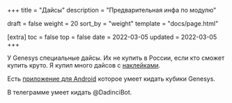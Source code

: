 +++
title = "Дайсы"
description = "Предварительная инфа по модулю"

draft = false
weight = 20
sort_by = "weight"
template = "docs/page.html"

[extra]
toc = false
top = false
date = 2022-03-05
updated = 2022-03-05
+++

У Genesys специальные дайсы. Их не купить в России, если кто сможет купить круто. Я купил много дайсов c [наклейками](</files/dice-creation.zip>). 

Есть [приложение для Android](https://play.google.com/store/apps/details?id=fr.sevenpixels.dice) которое умеет кидать кубики Genesys.

В телеграмме умеет кидать @DadinciBot. 